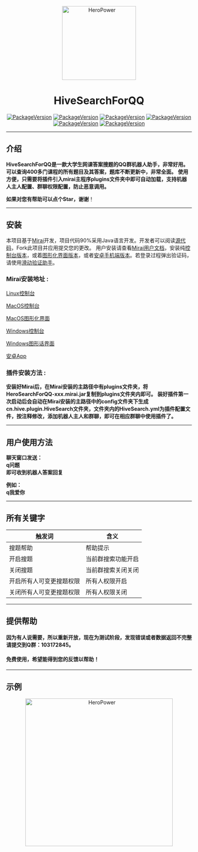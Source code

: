 <div align="center">
    <img src="https://www.hive-net.cn/Assets/SiteGlobal/Hive_blank.png" width="200" alt="HeroPower"/>
    <h1>HiveSearchForQQ</h1>



[![PackageVersion](https://img.shields.io/badge/code-Github-red)](https://github.com/Raptor-wxw/HiveSearchForQQ)
[![PackageVersion](https://img.shields.io/badge/java-11-orange)](https://www.oracle.com/java/technologies/downloads/#java11)
[![PackageVersion](https://img.shields.io/badge/mirai-2.10.1-blue)](https://github.com/mamoe/mirai)
[![PackageVersion](https://img.shields.io/badge/suggestion-issue-blue)](https://github.com/Raptor-wxw/HiveSearchForQQ/issues)
[![PackageVersion](https://img.shields.io/badge/download-release-blue)](https://github.com/Raptor-wxw/HiveSearchForQQ/releases)
[![PackageVersion](https://img.shields.io/badge/Chat-MiraiForum-brightgreen)](https://mirai.mamoe.net/topic/1420/hivesearch-%E5%A4%A7%E5%AD%A6%E7%94%9F%E7%BD%91%E8%AF%BE%E6%90%9C%E9%A2%98%E7%AD%94%E6%A1%88%E6%8F%92%E4%BB%B6-%E5%8F%AF%E7%94%A8)
</div>

----

## 介绍

**HiveSearchForQQ是一款大学生网课答案搜题的QQ群机器人助手，非常好用。可以查询400多门课程的所有题目及其答案，题库不断更新中，非常全面。**
**使用方便，只需要将插件引入mirai主程序plugins文件夹中即可自动加载，支持机器人主人配置、群聊权限配置，防止恶意调用。**

**如果对您有帮助可以点个Star，谢谢**！

****

## 安装

本项目基于[Mirai](https://github.com/mamoe/mirai)开发，项目代码90%采用Java语言开发。开发者可以阅读[源代码](https://github.com/Raptor-wxw/HiveSearchForQQ/tree/master/src/main/java/app/hive)，Fork此项目并应用提交您的更改。
用户安装请查看[Mirai用户文档](https://github.com/mamoe/mirai/blob/dev/docs/UserManual.md)，安装纯[控制台版本](https://github.com/mamoe/mirai/blob/dev/docs/ConsoleTerminal.md)，或着[图形化界面版本](https://github.com/sonder-joker/mirai-compose/releases)，或者[安卓手机端版本](https://github.com/mzdluo123/MiraiAndroid)。若登录过程弹出验证码，请使用[滑动验证助手](https://github.com/mzdluo123/TxCaptchaHelper)。

### Mirai安装地址 :

[Linux控制台](https://github.com/iTXTech/mcl-installer/releases/download/v1.0.7/mcl-installer-1.0.7-linux-amd64-musl)

[MacOS控制台](https://github.com/iTXTech/mcl-installer/releases/download/v1.0.7/mcl-installer-1.0.7-macos-amd64)

[MacOS图形化界面](https://github.com/sonder-joker/mirai-compose/releases/download/v1.1.5/mirai-compose-1.1.5.dmg)

[Windows控制台](https://github.com/iTXTech/mcl-installer/releases/download/v1.0.7/mcl-installer-1.0.7-windows-x86.exe)

[Windows图形话界面](https://github.com/sonder-joker/mirai-compose/releases/download/v1.1.5/mirai-compose-1.1.5.msi)

[安卓App](https://github.com/mzdluo123/MiraiAndroid/releases)

### 插件安装方法 :

**安装好Mirai后，在Mirai安装的主路径中有plugins文件夹，将HeroSearchForQQ-xxx.mirai.jar复制到plugins文件夹内即可。**
**装好插件第一次启动后会自动在Mirai安装的主路径中的config文件夹下生成cn.hive.plugin.HiveSearch文件夹，文件夹内的HiveSearch.yml为插件配置文件，按注释修改，添加机器人主人和群聊，即可在相应群聊中使用插件了。**

****

## 用户使用方法

**聊天窗口发送：**<br>
**q问题**<br>
**即可收到机器人答案回复**

**例如：**<br>
**q我爱你**

****

## 所有关键字

| 触发词                   | 含义               |
| ------------------------ | ------------------ |
| 搜题帮助                 | 帮助提示           |
| 开启搜题                 | 当前群搜索功能开启 |
| 关闭搜题                 | 当前群搜索关闭关闭 |
| 开启所有人可变更搜题权限 | 所有人权限开启     |
| 关闭所有人可变更搜题权限 | 所有人权限关闭     |

****

## 提供帮助

#### 因为有人说需要，所以重新开放，现在为测试阶段，发现错误或者数据返回不完整请提交到Q群：103172845。

#### 免费使用，希望能得到您的反馈以帮助！

****

## 示例

<div align="center">
    <img src="https://s2.loli.net/2022/07/27/AmDYyfjoVIr3Pw2.jpg" width="400" alt="HeroPower" />
</div>

